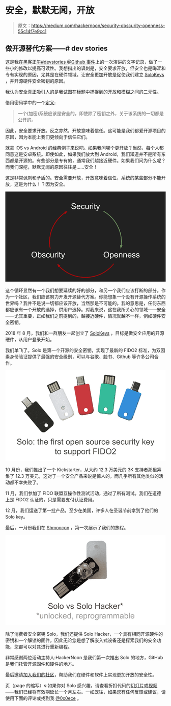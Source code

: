 # 安全，默默无闻，开放

> 原文：<https://medium.com/hackernoon/security-obscurity-openness-55c14f7e9cc1>

## 做开源替代方案——# dev stories

这是我在[黑客正午#devstories @Github 事件](https://twitter.com/search?src=typd&q=%23devstories)上的一次演讲的文字记录，做了一些小的修改以提高可读性。我想指出的讽刺是，安全要求开放，但安全也是晦涩和专有实现的原因，尤其是在硬件领域。让安全更加开放是促使我们建立 [SoloKeys](https://solokeys.com/) ，并开源硬件安全密钥的原因。

我认为安全真正吸引人的是我试图在标题中捕捉到的开放和模糊之间的二元性。

借用密码学中的一个[定义](https://en.wikipedia.org/wiki/Kerckhoffs's_principle):

> 一个(加密)系统应该是安全的，即使除了密钥之外，关于该系统的一切都是公开的。

因此，安全要求开放。反之亦然，开放意味着信任。这可能是我们都爱开源项目的原因，因为本能上我们更倾向于信任它们。

就拿 iOS vs Android 的经典例子来说吧。如果我问哪个更开放？当然，每个人都同意这是安卓系统。即使如此，如果我们放大到 Android，我们知道并不是所有东西都是开源的。有些部分是专有的，通常我们越接近硬件。如果我们问为什么呢？而我们深挖，默默无闻的原因往往是……安全！

这是非常讽刺和矛盾的。安全需要开放，开放意味着信任，系统的某些部分不能开放，这是为什么！？因为安全。

![](img/6d4dafd300b783145abe68685943afda.png)

这个循环显然有一个我们想要延续的好的部分，和另一个我们应该打断的部分。作为一个社区，我们应该努力开发开源替代方案。你能想象一个没有开源操作系统的世界吗？我并不是说一切都应该开放，当然那是不可能的。我的意思是，任何东西都应该有一个开放的选择，供用户选择。对我来说，这在我所关心的领域——安全——尤其重要，正如我们之前提到的，越接近硬件，情况就越不一样，例如硬件安全密钥。

2018 年 8 月，我们和一群朋友一起创立了 [SoloKeys](https://solokeys.com/) ，目标是做安全应用的开源硬件，从用户登录开始。

我们单飞了。Solo 是第一个开源的安全密钥，实现了最新的 FIDO2 标准，为双因素身份验证提供了最强的安全级别，可以与谷歌、脸书、Github 等许多公司合作。

![](img/5099c755a38bb3e504f14590a4b05d9e.png)

10 月份，我们推出了一个 Kickstarter，从大约 12.3 万美元的 3K 支持者那里筹集了 12.3 万美元，这对于一个安全产品来说是惊人的，而几乎所有其他类似的活动都不幸失败了。

11 月，我们参加了 FIDO 联盟互操作性测试活动，通过了所有测试。我们在道德上是 FIDO2 认证的，只是需要支付认证费用。

12 月，我们运送了第一批产品，至少在美国，许多人在圣诞节前拿到了他们的 Solo key。

最后，一月份我们在 [Shmoocon](https://youtu.be/fVgUwHr2RUU) ，第一次展示了我们的旅程。

![](img/7f3208bd4668171799467cb0980a1dfb.png)

除了消费者安全密钥 Solo，我们还提供 Solo Hacker，一个具有相同开源硬件的密钥和一个解锁的固件，因此无论您是想了解嵌入式设备还是探索我们的安全功能，您都可以对其进行重新编程。

非常感谢两位活动主持人:HackerNoon 是我们第一次推出 Solo 的地方，GitHub 是我们托管开源固件和硬件的地方。

最后邀请[加入我们的社区](https://github.com/solokeys/solo)，帮助我们在硬件和软件上实现更加开放的安全性。

页（page 的缩写）s:如果你对 Solo 感兴趣，请查看折扣代码的[幻灯片](https://docs.google.com/presentation/d/1Eql6eD9naLEzF64Q3BaWjatNn_lbPvUc_KQAHTPBdDs/edit?usp=sharing)或[视频](https://youtu.be/ffGvNLM45F8)——我们已经将有效期延长一个月左右。一如既往，如果您有任何反馈或建议，请使用下面的评论或找到我 [@0x0ece](https://twitter.com/0x0ece) 。